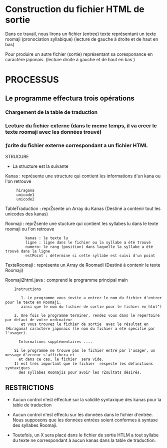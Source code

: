 
# Construction du fichier HTML de sortie
  
 
  Dans ce travail, nous lirons un fichier (entree) texte représentant un texte roomaji (pronociation syllabique) (lecture de gauche à droite et de haut en bas)
  
  Pour produire un autre fichier (sortie)  représentant sa coresponance en caractère japonais. (lecture droite à gauche et de haut en bas )
  
  
 # PROCESSUS
  
 ## Le programme effectura trois opérations
  
 ### Chargement de la table de traduction

 ### Lecture du fichier externe (dans le meme temps, il va creer le texte roomaji avec les données trouvé)
  
 ### ƒcrite du fichier externe correspondant a un fichier HTML
  
  
  STRUCURE
  
   - La structure est la suivante
   
   
   Kanas  : représente une structure qui contient les informations d'un kana 
   	  	 ou l'on retrouve 
   
   		 hiragana
   		 unicode1
   		 unicode2 
   
   TableTraduction : reprŽsente un Array du Kanas  (Destiné a contenir tout les unicodes des kanas)
  
 
  Roomaji	: reprŽsente une stucture qui contient les syllabes lu dans le texte roomaji
 			  ou l'on retrouve
 
 			 kanas : le texte lu
 			 ligne : ligne dans le fichier ou la syllabe a été trouvé
 			 numero: le rang (position) dans laquelle la syllabe a été trouvé dans la ligne
 			 estPoint : détermine si cette syllabe est suivi d'un point 
 
  TexteRoomaji	: représente un Array de Roomadi (Destiné à contenir le texte Roomaji)
  
  Roomaji2html.java : comprend le programme principal main
  
  
  		Instructions
  
 		   1. Le programme vous invite a entrer le nom du fichier d'entrer pour le texte en Roomaji.
  		   ainsi que le nom du fichier de sortie pour le fichier en html")
  
  		2. Une fois le programme terminer, rendez vous dans le repertoire par defaut de votre ordinateur
  		   et vous trouvez le fichier de sortie  avec le résultat en (Hiragana) caractère japonais (le nom du fichier a été spécifié par       l'usager).
  
  		  Informations supplémentaires ....
  
  		Si le programme ne trouve pas le fichier entré par l'usager, un message d'erreur s'affichera et
  		  et dans ce cas, le fichier  sera vide.
  		Il est très important que le fichier  respecte les définitions syntaxiques 
  		  des syllabes Roomajis pour avoir les rŽsultats désirés.
  		
 
 	 
 
  
##  RESTRICTIONS
  
 - Aucun control n'est effectué sur la validité syntaxique des kanas pour la table de traduction
    
  - Aucun control n'est effectu sur les données dans le fichier d'entrée.
    Nous supposons que les données entrées soient conformes à syntaxe des syllabes Roomaji.
    
  - Toutefois, un X sera placé dans le fichier de sortie HTLM a tout syllabe du texte ne correspondant à aucun kanas dans la table de traduction.
   
   
  
 
